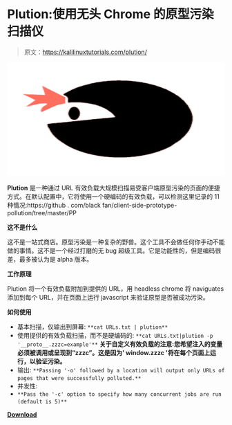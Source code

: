 # Plution:使用无头 Chrome 的原型污染扫描仪

> 原文：<https://kalilinuxtutorials.com/plution/>

[![](img/cec1770b49aa60266327acde90ad8dce.png)](https://1.bp.blogspot.com/-FkQeWvqHoGA/YUSXWtIImRI/AAAAAAAAK3o/6E8EbcJs2a4CHKc8LCiseSrw5vfhkBYAwCLcBGAsYHQ/s728/download%2B%25282%2529%2B%25281%2529.png)

**Plution** 是一种通过 URL 有效负载大规模扫描易受客户端原型污染的页面的便捷方式。在默认配置中，它将使用一个硬编码的有效负载，可以检测这里记录的 11 种情况:https://github . com/black fan/client-side-prototype-pollution/tree/master/PP

**这不是什么**

这不是一站式商店。原型污染是一种复杂的野兽。这个工具不会做任何你手动不能做的事情。这不是一个经过打磨的无 bug 超级工具。它是功能性的，但是编码很差，最多被认为是 alpha 版本。

**工作原理**

Plution 将一个有效负载附加到提供的 URL，用 headless chrome 将 naviguates 添加到每个 URL，并在页面上运行 javascript 来验证原型是否被成功污染。

**如何使用**

*   基本扫描，仅输出到屏幕:
    `**cat URLs.txt | plution**`
*   使用提供的有效负载扫描，而不是硬编码的:
    `**cat URLs.txt|plution -p '__proto__.zzzc=example'**`
    **关于自定义有效负载的注意:您希望注入的变量必须被调用或呈现到“zzzc”。这是因为' window.zzzc '将在每个页面上运行，以验证污染。**
*   输出:
    `**Passing '-o' followed by a location will output only URLs of pages that were successfully polluted.**`
*   并发性:
*   `**Pass the '-c' option to specify how many concurrent jobs are run (default is 5)**`

[**Download**](https://github.com/raverrr/plution)